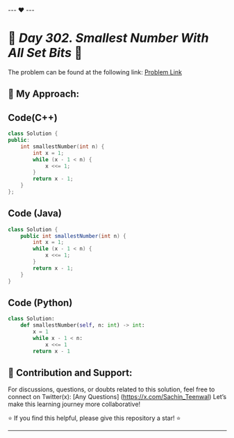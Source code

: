 --- ❤️ ---

# 🚀 _Day 302. Smallest Number With All Set Bits_ 🧠


The problem can be found at the following link: [Problem Link](https://leetcode.com/problems/smallest-number-with-all-set-bits/)

## 🎯 **My Approach:**


## Code(C++)
```cpp
class Solution {
public:
    int smallestNumber(int n) {
        int x = 1;
        while (x - 1 < n) {
            x <<= 1;
        }
        return x - 1;
    }
};
```

## Code (Java)

```java
class Solution {
    public int smallestNumber(int n) {
        int x = 1;
        while (x - 1 < n) {
            x <<= 1;
        }
        return x - 1;
    }
}
```

## Code (Python)

```python
class Solution:
    def smallestNumber(self, n: int) -> int:
        x = 1
        while x - 1 < n:
            x <<= 1
        return x - 1
```



## 🎯 **Contribution and Support:**

For discussions, questions, or doubts related to this solution, feel free to connect on Twitter(x): [Any Questions] (https://x.com/Sachin_Teenwal) Let’s make this learning journey more collaborative!

⭐ If you find this helpful, please give this repository a star! ⭐

---
